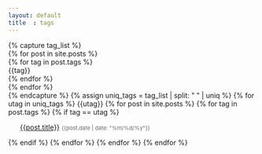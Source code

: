 ```yaml
---
layout: default
title  : tags
---
```


  {% capture tag_list %}		
  {% for post in site.posts %}		
  {% for tag in post.tags %}		
  {{tag}}		
  {% endfor %}		
  {% endfor %}		
  {% endcapture %}
  {% assign uniq_tags = tag_list | split: " " | uniq %}
  {% for utag in uniq_tags %}
  {{utag}}
  {% for post in site.posts %}
  {% for tag in post.tags %}
  {% if tag == utag %}
    <ul class="archive_list">
      <a class="archive_list_article_link" href='{{post.url}}'>{{post.title}}</a> <time style="color:#666;font-size:11px;" datetime='{{post.date | date: "%Y-%m-%d"}}'>{{post.date | date: "%m/%d/%y"}}</time>
    </ul>
  {% endif %}
  {% endfor %}
  {% endfor %}
  {% endfor %}


